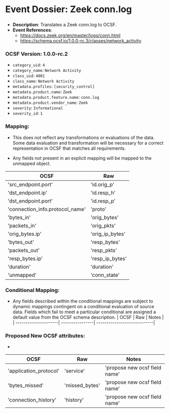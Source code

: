 # Event Dossier: Zeek conn.log
### 
- **Description**: Translates a Zeek conn.log to OCSF. 
- **Event References**:
  - https://docs.zeek.org/en/master/logs/conn.html
  - https://schema.ocsf.io/1.0.0-rc.3/classes/network_activity
 
 ### OCSF Version: 1.0.0-rc.2
 - `category_uid`: `4`
 - `category_name`: `Network Activity`
 - `class_uid`: `4001`
 - `class_name`: `Network Activity`
 - `metadata.profiles`: `[security_control]`
 - `metadata.product.name`: `Zeek`
 - `metadata.product.feature.name`: `conn.log`
 - `metadata.product.vendor_name`: `Zeek`
 - `severity`: `Informational`
 - `severity_id`: `1`

 ### Mapping:
 - This does not reflect any transformations or evaluations of the data. Some data evaluation and transformation will be necessary for a correct representation in OCSF that matches all requirements.

 - Any fields not present in an explicit mapping will be mapped to the unmapped object. 

| OCSF                          | Raw           |
| ----------------------------- | --------------|
|'src_endpoint.port'            |'id.orig_p'    |
|'dst_endpoint.ip'              |'id.resp_h'    |
|'dst_endpoint.port'            |'id.resp_p'    |
|'connection_info.protocol_name'|'proto'        |
|'bytes_in'                     |'orig_bytes'   |
|'packets_in'                   |'orig_pkts'    |
|'orig_bytes.ip'                |'orig_ip_bytes'|
|'bytes_out'                    |'resp_bytes'   |
|'packets_out'                  |'resp_pkts'    |
|'resp_bytes.ip'                |'resp_ip_bytes'|
|'duration'                     |'duration'     |
|'unmapped'                     |'conn_state'   |

 ### Conditional Mapping:
 - Any fields described within the conditional mappings are subject to dynamic mappings contingent on a conditional evaluation of source data. Fields which fail to meet a particular conditional are assigned a default value from the OCSF schema description.
| OCSF                 | Raw             | Notes                       |
| ---------------------| ----------------| ----------------------------|


 ### Proposed New OCSF attributes:
 - 
| OCSF                 | Raw             | Notes                       |
| ---------------------| ----------------| ----------------------------|
|'application_protocol'|'service'        |'propose new ocsf field name'|
|'bytes_missed'        |'missed_bytes'   |'propose new ocsf field name'|
|'connection_history'  |'history'        |'propose new ocsf field name'|
